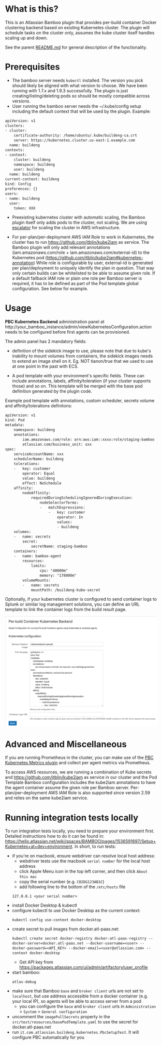What is this?
=====

This is an Atlassian Bamboo plugin that provides per-build container Docker clustering backend based on existing Kubernetes 
cluster.
The plugin will schedule tasks on the cluster only, assumes the kube cluster itself handles scaling up and down.

 See the parent [README.md](../README.md) for general description of the functionality.

Prerequisites
=====

* The bamboo server needs `kubectl` installed. The version you pick should likely be aligned with what version to choose.
We have been running with 1.7.x and 1.9.3 successfully. The plugin is just creating/listing/deleting pods so should be mostly compatible across versions.
* User running the bamboo server needs the ~/.kube/config setup including the default context that will be used by the plugin.
Example:

```
apiVersion: v1
clusters:
- cluster:
    certificate-authority: /home/ubuntu/.kube/buildeng-ca.crt
    server: https://kubernetes.cluster.us-east-1.example.com
  name: buildeng
contexts:
- context:
    cluster: buildeng
    namespace: buildeng
    user: buildeng
  name: buildeng
current-context: buildeng
kind: Config
preferences: {}
users:
- name: buildeng
  user:
    token: XXX
```

* Preexisting kubernetes cluster with automatic scaling, the Bamboo plugin itself only adds pods to the cluster, not scaling.
We are using [escalator](https://github.com/atlassian/escalator) for scaling the cluster in AWS infrastructure.

* For per-plan/per-deployment AWS IAM Role to work in Kubernetes, the cluster has to run https://github.com/jtblin/kube2iam as service.
The Bamboo plugin will only add relevant annotations (iam.amazonaws.com/role + iam.amazonaws.com/external-id) to the Kubernetes pod (https://github.com/jtblin/kube2iam#kubernetes-annotation)
While role is configurable by user, external-id is generated per plan/deployment to uniquely identify the plan in question. That way only certain builds
can be whitelisted to be able to assume given role.
If a default fallback IAM role or plain one role per Bamboo server is required, it has to be defined as part of the Pod template global
configuration. See below for example.

Usage
=====

__PBC Kubernetes Backend__ administration panel at http://your_bamboo_instance/admin/viewKubernetesConfiguration.action
needs to be configured before first agents can be provisioned.

The admin panel has 2 mandatory fields:

* definition of the sidekick image to use, please note that due to kube's inability to mount volumes from containers, 
the sidekick images needs to extend an image shell on it. Eg. NOT tianon/true that we used to use at one point in the past with ECS.

* A pod template with your environment's  specific fields. These can include annotations, labels, affinity/toleration (if your cluster supports those)
and so on. This template will be merged with the base pod definition generated by the plugin code.

Example pod template with annotations, custom scheduler, secrets volume and affinity/tolerations definitons:
```
apiVersion: v1
kind: Pod
metadata:
    namespace: buildeng
    annotations:
        iam.amazonaws.com/role: arn:aws:iam::xxxx:role/staging-bamboo
        atlassian.com/business_unit: xxx
spec:
    serviceAccountName: xxx
    schedulerName: buildeng
    tolerations:
    -   key: customer
        operator: Equal
        value: buildeng
        effect: NoSchedule
    affinity:
        nodeAffinity:
            requiredDuringSchedulingIgnoredDuringExecution:
                nodeSelectorTerms:
                -   matchExpressions:
                    -   key: customer
                        operator: In
                        values:
                        - buildeng
    volumes:
    -   name: secrets
        secret:
            secretName: staging-bamboo
    containers:
    -   name: bamboo-agent
        resources:
            limits:
                cpu: "40000m"
                memory: "178000m"
        volumeMounts:
        -   name: secrets
            mountPath: /buildeng-kube-secret

```

Optionally, if your kubernetes cluster is configured to send container logs to Splunk or similar log management solutions,
you can define an URL template to link the container logs from the build result page.

![PBC Kubernetes Backend](../images/kube-configuration.png)


Advanced and Miscellaneous
========

If you are running Prometheus in the cluster, you can make use of the [PBC Kubernetes Metrics plugin](../bamboo-kubernetes-metrics-plugin/)
and collect per agent metrics via Prometheus.

To access AWS resources, we are running a combination of Kube secrets and https://github.com/jtblin/kube2iam as service in our cluster and the Pod Template Bamboo configuration
includes the kube2iam annotations to have the agent container assume the given role per Bamboo server.
Per-plan/per-deployment AWS IAM Role is also supported since version 2.59 and relies on the same kube2iam service.


Running integration tests locally
========
To run integration tests locally, you need to prepare your environment first. Detailed instructions how to do it can be found in: https://hello.atlassian.net/wiki/spaces/BAMBOO/pages/1536591697/Setup+Kubernetes+at+dev+environment.
In short, to run tests:
* if you're on macbook, ensure webdriver can resolve local host address:
  * webdriver tests use the macbook `serial number` for the local host address
  * click Apple Menu icon in the top left corner, and then click `About this mac`
  * copy the serial number (e.g. `C02DG123AB1C`)
  * add following line to the bottom of the `/etc/hosts` file
  ```
  127.0.0.1 <your serial number>
  ```
* install Docker Desktop & kubectl
* configure kubectl to use Docker Desktop as the current context:
    ```
    kubectl config use-context docker-desktop
    ```
* create secret to pull images from docker.atl-paas.net:
    ```
    kubectl create secret docker-registry docker-atl-paas-registry --docker-server=docker.atl-paas.net --docker-username=<user> --docker-password=<API_KEY> --docker-email=<user@atlassian.com> --context docker-desktop
    ```
  * Get API key from https://packages.atlassian.com/ui/admin/artifactory/user_profile 
* start bamboo:  
    ```
    atlas-debug
    ```
* make sure that Bamboo `base` and `broker client` urls are not set to `localhost`, but use address accessible from a docker container (e.g. your local IP), so agents will be able to access server from a pod
  * you can configure the `base` and `broker client` urls in `Administration` > `System` > `General configuration`
* uncomment the `imagePullSecrets` property in the `src/test/resources/basePodTemplate.yaml` to use the secret for docker.atl-paas.net
* run `it.com.atlassian.buildeng.kubernetes.PbcSetupTest`. It will configure PBC automatically for you
